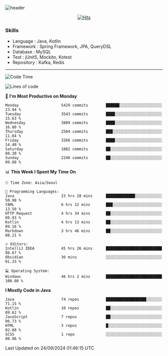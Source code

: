 <!-- Github Profile Readme로 프로필 꾸미기 : https://zzsza.github.io/development/2020/07/10/make-github-profile-readme/ -->

<!-- github theme -->
  <!-- 
    ![header](https://capsule-render.vercel.app/api?type=slice&color=e0f0e3&height=150&section=header&text=beasy&fontSize=45)
  -->
  ![header](https://capsule-render.vercel.app/api?type=soft&color=e0f0e3&height=150&section=header&text=Choi-YongSeok&fontSize=55&animation=twinkling)


<!-- hits count : https://hits.seeyoufarm.com/ -->
<div align=center>
    
  [![Hits](https://hits.seeyoufarm.com/api/count/incr/badge.svg?url=https%3A%2F%2Fgithub.com%2Fchoi-ys&count_bg=%2379C83D&title_bg=%23555555&icon=&icon_color=%23E7E7E7&title=hits&edge_flat=false)](https://hits.seeyoufarm.com)

</div>


<!-- Committed Top Lang -->
<div align=center>
</div>


### Skills
 - Language : Java, Kotlin
 - Framework : Spring Framework, JPA, QueryDSL
 - Database : MySQL
 - Test : jUnit5, Mockito, Kotest
 - Repository : Kafka, Redis

---

<!--START_SECTION:waka-->
![Code Time](http://img.shields.io/badge/Code%20Time-4%2C627%20hrs%2059%20mins-blue)

![Lines of code](https://img.shields.io/badge/From%20Hello%20World%20I%27ve%20Written-15.0%20million%20lines%20of%20code-blue)

📅 **I'm Most Productive on Monday** 

```text
Monday                   5429 commits        ██████░░░░░░░░░░░░░░░░░░░   23.94 % 
Tuesday                  3543 commits        ████░░░░░░░░░░░░░░░░░░░░░   15.63 % 
Wednesday                3809 commits        ████░░░░░░░░░░░░░░░░░░░░░   16.80 % 
Thursday                 2504 commits        ███░░░░░░░░░░░░░░░░░░░░░░   11.04 % 
Friday                   3266 commits        ████░░░░░░░░░░░░░░░░░░░░░   14.40 % 
Saturday                 1882 commits        ██░░░░░░░░░░░░░░░░░░░░░░░   08.30 % 
Sunday                   2240 commits        ██░░░░░░░░░░░░░░░░░░░░░░░   09.88 % 
```


📊 **This Week I Spent My Time On** 

```text
🕑︎ Time Zone: Asia/Seoul

💬 Programming Languages: 
Java                     23 hrs 28 mins      █████████████░░░░░░░░░░░░   50.98 % 
YAML                     6 hrs 12 mins       ███░░░░░░░░░░░░░░░░░░░░░░   13.50 % 
HTTP Request             4 hrs 34 mins       ██░░░░░░░░░░░░░░░░░░░░░░░   09.93 % 
Kotlin                   4 hrs 13 mins       ██░░░░░░░░░░░░░░░░░░░░░░░   09.16 % 
Markdown                 3 hrs 46 mins       ██░░░░░░░░░░░░░░░░░░░░░░░   08.21 % 

🔥 Editors: 
IntelliJ IDEA            45 hrs 26 mins      █████████████████████████   98.67 % 
Obsidian                 36 mins             ░░░░░░░░░░░░░░░░░░░░░░░░░   01.33 % 

💻 Operating System: 
Windows                  46 hrs 2 mins       █████████████████████████   100.00 % 
```

**I Mostly Code in Java** 

```text
Java                     74 repos            ██████████████████░░░░░░░   71.15 % 
Kotlin                   10 repos            ██░░░░░░░░░░░░░░░░░░░░░░░   09.62 % 
JavaScript               7 repos             ██░░░░░░░░░░░░░░░░░░░░░░░   06.73 % 
HTML                     3 repos             █░░░░░░░░░░░░░░░░░░░░░░░░   02.88 % 
SCSS                     1 repo              ░░░░░░░░░░░░░░░░░░░░░░░░░   00.96 % 
```




 Last Updated on 24/09/2024 01:46:15 UTC
<!--END_SECTION:waka-->

<!-- 
![footer](https://capsule-render.vercel.app/api?section=footer&type=slice&color=e0f0e3)
-->

